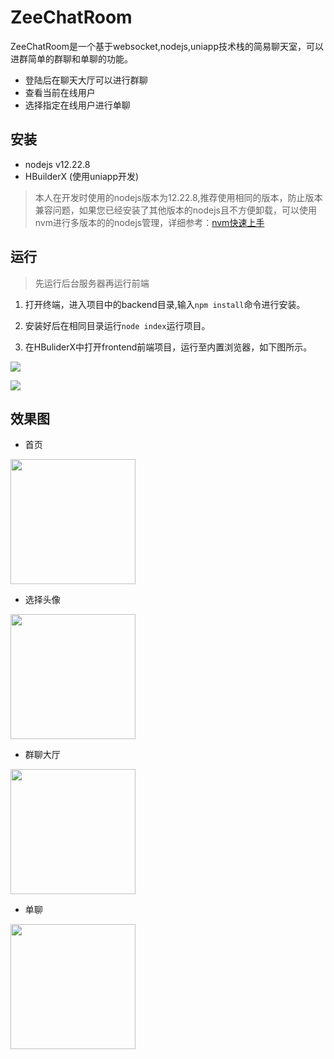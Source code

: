 # ZeeChatRoom
ZeeChatRoom是一个基于websocket,nodejs,uniapp技术栈的简易聊天室，可以进群简单的群聊和单聊的功能。

- 登陆后在聊天大厅可以进行群聊
- 查看当前在线用户
- 选择指定在线用户进行单聊


## 安装

- nodejs v12.22.8
- HBuilderX (使用uniapp开发)

> 本人在开发时使用的nodejs版本为12.22.8,推荐使用相同的版本，防止版本兼容问题，如果您已经安装了其他版本的nodejs且不方便卸载，可以使用nvm进行多版本的的nodejs管理，详细参考：[nvm快速上手](https://blog.csdn.net/linZinan_/article/details/121345495)



## 运行

> 先运行后台服务器再运行前端

1. 打开终端，进入项目中的backend目录,输入`npm install`命令进行安装。

2. 安装好后在相同目录运行`node index`运行项目。

3. 在HBuliderX中打开frontend前端项目，运行至内置浏览器，如下图所示。

![](https://zeeland-bucket.oss-cn-beijing.aliyuncs.com/typora_img/Snipaste_2022-08-16_21-51-57.png)

![](https://zeeland-bucket.oss-cn-beijing.aliyuncs.com/typora_img/图片1.png)

## 效果图

- 首页

<image src="https://zeeland-bucket.oss-cn-beijing.aliyuncs.com/typora_img/图片2.png" style="width:200px;"></image>


- 选择头像

<image src="https://zeeland-bucket.oss-cn-beijing.aliyuncs.com/typora_img/图片4.png" style="width:200px;"></image>

- 群聊大厅

<image src="https://zeeland-bucket.oss-cn-beijing.aliyuncs.com/typora_img/图片3.png" style="width:200px;"></image>

- 单聊

<image src="https://zeeland-bucket.oss-cn-beijing.aliyuncs.com/typora_img/图片5.png" style="width:200px;"></image>
